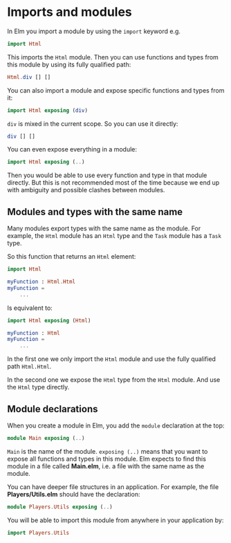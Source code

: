 # Imports and modules

In Elm you import a module by using the `import` keyword e.g.

```elm
import Html
```

This imports the `Html` module. Then you can use functions and types from this module by using its fully qualified path:

```elm
Html.div [] []
```

You can also import a module and expose specific functions and types from it:

```elm
import Html exposing (div)
```

`div` is mixed in the current scope. So you can use it directly:

```elm
div [] []
```

You can even expose everything in a module:

```elm
import Html exposing (..)
```

Then you would be able to use every function and type in that module directly. But this is not recommended most of the time because we end up with ambiguity and possible clashes between modules.

## Modules and types with the same name

Many modules export types with the same name as the module. For example, the `Html` module has an `Html` type and the `Task` module has a `Task` type.

So this function that returns an `Html` element:

```elm
import Html

myFunction : Html.Html
myFunction =
    ...
```

Is equivalent to:

```elm
import Html exposing (Html)

myFunction : Html
myFunction =
    ...
```

In the first one we only import the `Html` module and use the fully qualified path `Html.Html`.

In the second one we expose the `Html` type from the `Html` module. And use the `Html` type directly.

## Module declarations

When you create a module in Elm, you add the `module` declaration at the top:

```elm
module Main exposing (..)
```

`Main` is the name of the module. `exposing (..)` means that you want to expose all functions and types in this module. Elm expects to find this module in a file called __Main.elm__, i.e. a file with the same name as the module.

You can have deeper file structures in an application. For example, the file __Players/Utils.elm__ should have the declaration:

```elm
module Players.Utils exposing (..)
```

You will be able to import this module from anywhere in your application by:

```elm
import Players.Utils
```




